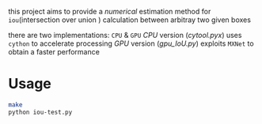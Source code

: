 this project aims to provide a *numerical* estimation method for `iou`(intersection over union )
calculation between arbitray two given boxes

there are two implementations: `CPU` & `GPU`
*CPU* version (*cytool.pyx*) uses `cython` to accelerate processing
*GPU* version (*gpu_IoU.py*) exploits `MXNet` to obtain a faster performance

# Usage
```sh
make
python iou-test.py
```



